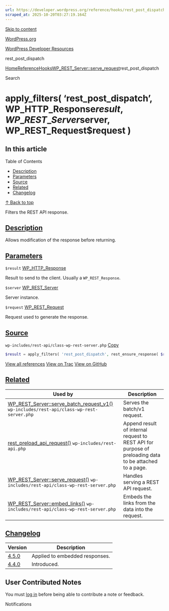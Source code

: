 ```yaml
---
url: https://developer.wordpress.org/reference/hooks/rest_post_dispatch
scraped_at: 2025-10-20T03:27:19.164Z
---
```


[Skip to content](https://developer.wordpress.org/reference/hooks/rest_post_dispatch/#wp--skip-link--target)

[WordPress.org](https://wordpress.org/)

[WordPress Developer Resources](https://developer.wordpress.org/)

rest\_post\_dispatch


[Home](https://developer.wordpress.org/)[Reference](https://developer.wordpress.org/reference/)[Hooks](https://developer.wordpress.org/reference/hooks/)[WP\_REST\_Server::serve\_request](https://developer.wordpress.org/reference/classes/wp_rest_server/serve_request/)rest\_post\_dispatch

Search

# apply\_filters( ‘rest\_post\_dispatch’, WP\_HTTP\_Response$result, WP\_REST\_Server$server, WP\_REST\_Request$request )

## In this article

Table of Contents

- [Description](https://developer.wordpress.org/reference/hooks/rest_post_dispatch/#description)
- [Parameters](https://developer.wordpress.org/reference/hooks/rest_post_dispatch/#parameters)
- [Source](https://developer.wordpress.org/reference/hooks/rest_post_dispatch/#source)
- [Related](https://developer.wordpress.org/reference/hooks/rest_post_dispatch/#related)
- [Changelog](https://developer.wordpress.org/reference/hooks/rest_post_dispatch/#changelog)

[↑ Back to top](https://developer.wordpress.org/reference/hooks/rest_post_dispatch/#wp--skip-link--target)

Filters the REST API response.

## [Description](https://developer.wordpress.org/reference/hooks/rest_post_dispatch/\#description)

Allows modification of the response before returning.

## [Parameters](https://developer.wordpress.org/reference/hooks/rest_post_dispatch/\#parameters)

`$result` [WP\_HTTP\_Response](https://developer.wordpress.org/reference/classes/wp_http_response/)

Result to send to the client. Usually a `WP_REST_Response`.

`$server` [WP\_REST\_Server](https://developer.wordpress.org/reference/classes/wp_rest_server/)

Server instance.

`$request` [WP\_REST\_Request](https://developer.wordpress.org/reference/classes/wp_rest_request/)

Request used to generate the response.

## [Source](https://developer.wordpress.org/reference/hooks/rest_post_dispatch/\#source)

`wp-includes/rest-api/class-wp-rest-server.php`
[Copy](https://developer.wordpress.org/reference/hooks/rest_post_dispatch/#)

```php
$result = apply_filters( 'rest_post_dispatch', rest_ensure_response( $result ), $this, $request );

```

[View all references](https://developer.wordpress.org/reference/files/wp-includes/rest-api/class-wp-rest-server.php/) [View on Trac](https://core.trac.wordpress.org/browser/tags/6.8.3/src/wp-includes/rest-api/class-wp-rest-server.php#L462) [View on GitHub](https://github.com/WordPress/wordpress-develop/blob/6.8.3/src/wp-includes/rest-api/class-wp-rest-server.php#L462-L462)

## [Related](https://developer.wordpress.org/reference/hooks/rest_post_dispatch/\#related)

| Used by | Description |
| --- | --- |
| [WP\_REST\_Server::serve\_batch\_request\_v1()](https://developer.wordpress.org/reference/classes/wp_rest_server/serve_batch_request_v1/) `wp-includes/rest-api/class-wp-rest-server.php` | Serves the batch/v1 request. |
| [rest\_preload\_api\_request()](https://developer.wordpress.org/reference/functions/rest_preload_api_request/) `wp-includes/rest-api.php` | Append result of internal request to REST API for purpose of preloading data to be attached to a page. |
| [WP\_REST\_Server::serve\_request()](https://developer.wordpress.org/reference/classes/wp_rest_server/serve_request/) `wp-includes/rest-api/class-wp-rest-server.php` | Handles serving a REST API request. |
| [WP\_REST\_Server::embed\_links()](https://developer.wordpress.org/reference/classes/wp_rest_server/embed_links/) `wp-includes/rest-api/class-wp-rest-server.php` | Embeds the links from the data into the request. |

## [Changelog](https://developer.wordpress.org/reference/hooks/rest_post_dispatch/\#changelog)

| Version | Description |
| --- | --- |
| [4.5.0](https://developer.wordpress.org/reference/since/4.5.0/) | Applied to embedded responses. |
| [4.4.0](https://developer.wordpress.org/reference/since/4.4.0/) | Introduced. |

## User Contributed Notes

You must [log in](https://login.wordpress.org/?redirect_to=https%3A%2F%2Fdeveloper.wordpress.org%2Freference%2Fhooks%2Frest_post_dispatch%2F) before being able to contribute a note or feedback.

Notifications